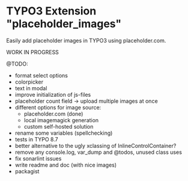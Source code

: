 # TYPO3 Extension "placeholder_images"
Easily add placeholder images in TYPO3 using placeholder.com.

WORK IN PROGRESS

@TODO:
- format select options
- colorpicker
- text in modal
- improve initialization of js-files
- placeholder count field -> upload multiple images at once
- different options for image source:
    - placeholder.com (done)
    - local imagemagick generation
    - custom self-hosted solution 
- rename some variables (spellchecking)
- tests in TYPO 8.7
- better alternative to the ugly xclassing of InlineControlContainer?
- remove any console.log, var_dump and @todos, unused class uses
- fix sonarlint issues 
- write readme and doc (with nice images)
- packagist